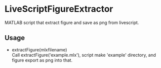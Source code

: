 # LiveScriptFigureExtractor
MATLAB script that extract figure and save as png from livescript.

## Usage
* extractFigure(mlxfilename)  
  Call extractFigure('example.mlx'),  script make 'example' directory, and figure export as png into that.
